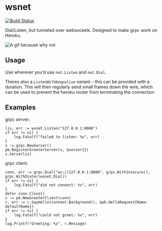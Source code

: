 # wsnet

[![Build Status](https://travis-ci.org/lstoll/wsnet.svg?branch=master)](https://travis-ci.org/lstoll/wsnet)

Dial/Listen, but tunneled over websockets. Designed to make grpc work on Heroku.

![A gif because why not](https://cdn.lstoll.net/screen/screencast_2016-04-22_19-35-31.gif)

## Usage

Use wherever you'd use `net.Listen` and `net.Dial`.

Theres also a `ListenWithKeepalive` variant - this can be provided with a duration. This will
then regularly send small frames down the wire, which can be used to prevent the heroku router
from terminating the connection

## Examples

grpc server:

```
lis, err := wsnet.Listen("127.0.0.1:8080")
if err != nil {
	log.Fatalf("failed to listen: %v", err)
}
s := grpc.NewServer()
pb.RegisterGreeterServer(s, &server{})
s.Serve(lis)
```

grpc client:

```
conn, err := grpc.Dial("ws://127.0.0.1:8080", grpc.WithInsecure(), grpc.WithDialer(wsnet.Dial))
if err != nil {
	log.Fatalf("did not connect: %v", err)
}
defer conn.Close()
c := pb.NewGreeterClient(conn)
r, err := c.SayHello(context.Background(), &pb.HelloRequest{Name: defaultName})
if err != nil {
	log.Fatalf("could not greet: %v", err)
}
log.Printf("Greeting: %s", r.Message)

```

